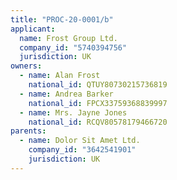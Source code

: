 ```yaml
---
title: "PROC-20-0001/b"
applicant:
  name: Frost Group Ltd.
  company_id: "5740394756"
  jurisdiction: UK
owners:
  - name: Alan Frost
    national_id: QTUY80730215736819
  - name: Andrea Barker
    national_id: FPCX33759368839997
  - name: Mrs. Jayne Jones
    national_id: RCQV80578179466720
parents:
  - name: Dolor Sit Amet Ltd.
    company_id: "3642541901"
    jurisdiction: UK
---
```

